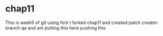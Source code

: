 # chap11
This is week5 of git using fork
I forked chap11 and created patch
createn branch qa and am putting this here
pushing this
